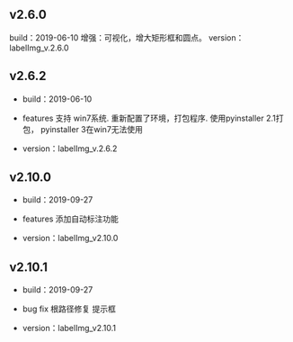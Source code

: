 ## v2.6.0
build：2019-06-10
增强：可视化，增大矩形框和圆点。
version：labelImg_v.2.6.0


## v2.6.2
* build：2019-06-10

* features
支持 win7系统.
重新配置了环境，打包程序.
使用pyinstaller 2.1打包， pyinstaller 3在win7无法使用

* version：labelImg_v.2.6.2

## v2.10.0
* build：2019-09-27

* features
添加自动标注功能

* version：labelImg_v2.10.0

## v2.10.1
* build：2019-09-27

* bug fix
根路径修复
提示框

* version：labelImg_v2.10.1

